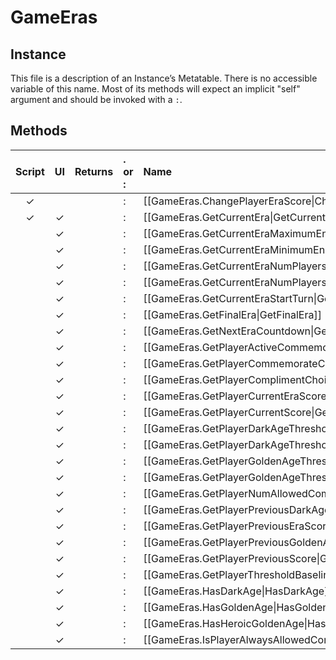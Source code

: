 # GameEras
## Instance
This file is a description of an Instance’s Metatable. There is no accessible variable of this name. Most of its methods will expect an implicit "self" argument and should be invoked with a `:`.

## Methods
| Script | UI  | Returns | . or : | Name | Arguments |
|:------:|:---:| -------:|:---- |:---- |:--------- |
|✓| | |:|[[GameEras.ChangePlayerEraScore\|ChangePlayerEraScore]]| |
|✓|✓| |:|[[GameEras.GetCurrentEra\|GetCurrentEra]]| |
| |✓| |:|[[GameEras.GetCurrentEraMaximumEndTurn\|GetCurrentEraMaximumEndTurn]]| |
| |✓| |:|[[GameEras.GetCurrentEraMinimumEndTurn\|GetCurrentEraMinimumEndTurn]]| |
| |✓| |:|[[GameEras.GetCurrentEraNumPlayersAsOrLessAdvanced\|GetCurrentEraNumPlayersAsOrLessAdvanced]]| |
| |✓| |:|[[GameEras.GetCurrentEraNumPlayersMoreAdvanced\|GetCurrentEraNumPlayersMoreAdvanced]]| |
| |✓| |:|[[GameEras.GetCurrentEraStartTurn\|GetCurrentEraStartTurn]]| |
| |✓| |:|[[GameEras.GetFinalEra\|GetFinalEra]]| |
| |✓| |:|[[GameEras.GetNextEraCountdown\|GetNextEraCountdown]]| |
| |✓| |:|[[GameEras.GetPlayerActiveCommemorations\|GetPlayerActiveCommemorations]]| |
| |✓| |:|[[GameEras.GetPlayerCommemorateChoices\|GetPlayerCommemorateChoices]]| |
| |✓| |:|[[GameEras.GetPlayerComplimentChoices\|GetPlayerComplimentChoices]]| |
| |✓| |:|[[GameEras.GetPlayerCurrentEraScoreBreakdown\|GetPlayerCurrentEraScoreBreakdown]]| |
| |✓| |:|[[GameEras.GetPlayerCurrentScore\|GetPlayerCurrentScore]]| |
| |✓| |:|[[GameEras.GetPlayerDarkAgeThreshold\|GetPlayerDarkAgeThreshold]]| |
| |✓| |:|[[GameEras.GetPlayerDarkAgeThresholdBreakdown\|GetPlayerDarkAgeThresholdBreakdown]]| |
| |✓| |:|[[GameEras.GetPlayerGoldenAgeThreshold\|GetPlayerGoldenAgeThreshold]]| |
| |✓| |:|[[GameEras.GetPlayerGoldenAgeThresholdBreakdown\|GetPlayerGoldenAgeThresholdBreakdown]]| |
| |✓| |:|[[GameEras.GetPlayerNumAllowedCommemorations\|GetPlayerNumAllowedCommemorations]]| |
| |✓| |:|[[GameEras.GetPlayerPreviousDarkAgeThreshold\|GetPlayerPreviousDarkAgeThreshold]]| |
| |✓| |:|[[GameEras.GetPlayerPreviousEraScoreBreakdown\|GetPlayerPreviousEraScoreBreakdown]]| |
| |✓| |:|[[GameEras.GetPlayerPreviousGoldenAgeThreshold\|GetPlayerPreviousGoldenAgeThreshold]]| |
| |✓| |:|[[GameEras.GetPlayerPreviousScore\|GetPlayerPreviousScore]]| |
| |✓| |:|[[GameEras.GetPlayerThresholdBaseline\|GetPlayerThresholdBaseline]]| |
| |✓| |:|[[GameEras.HasDarkAge\|HasDarkAge]]| |
| |✓| |:|[[GameEras.HasGoldenAge\|HasGoldenAge]]| |
| |✓| |:|[[GameEras.HasHeroicGoldenAge\|HasHeroicGoldenAge]]| |
| |✓| |:|[[GameEras.IsPlayerAlwaysAllowedCommemorationQuest\|IsPlayerAlwaysAllowedCommemorationQuest]]| |
